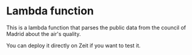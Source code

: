 # Lambda function 

This is a lambda function that parses the public data from the council of Madrid
about the air's quality.

You can deploy it directly on Zeit if you want to test it.
